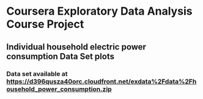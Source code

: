 # Coursera Exploratory Data Analysis Course Project

## Individual household electric power consumption Data Set plots

### Data set available at https://d396qusza40orc.cloudfront.net/exdata%2Fdata%2Fhousehold_power_consumption.zip
